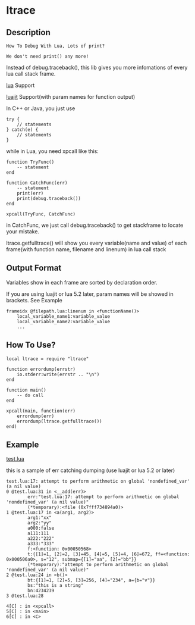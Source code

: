 # ltrace

## Description 

```How To Debug With Lua, Lots of print?```

```We don't need print() any more!```

Instead of debug.traceback(), this lib gives you more 
infomations of every lua call stack frame.

[lua](http://www.lua.org/) Support

[luajit](http://luajit.org/) Support(with param names for function output)

In C++ or Java, you just use 

```
try {
	// statements
} catch(e) {
	// statements
}

```

while in Lua, you need xpcall like this:

```
function TryFunc()
	-- statement
end

function CatchFunc(err)
	-- statement
	print(err)
	print(debug.traceback())
end

xpcall(TryFunc, CatchFunc)
```

in CatchFunc, we just call debug.traceback() to get stackframe
to locate your mistake.

ltrace.getfulltrace() will show you every variable(name and value)
of each frame(with function name, filename and linenum) in lua call stack


## Output Format

Variables show in each frame are sorted by declaration order.

If you are using luajit or lua 5.2 later, param names will be showed in brackets. See Example

```
frameidx @filepath.lua:linenum in <functionName()>
	local_variable_name1:variable_value
	local_variable_name2:variable_value
	...
```

## How To Use?

```
local ltrace = require "ltrace"

function errordump(errstr)
	io.stderr:write(errstr .. "\n")
end

function main()
	-- do call
end

xpcall(main, function(err)
	errordump(err)
	errordump(ltrace.getfulltrace())
end)

```

## Example

[test.lua](https://github.com/rocaltair/ltrace/blob/master/test.lua)

this is a sample of err catching dumping (use luajit or lua 5.2 or later)

```
test.lua:17: attempt to perform arithmetic on global 'nondefined_var' (a nil value)
0 @test.lua:31 in <__add(err)>
        err:"test.lua:17: attempt to perform arithmetic on global 'nondefined_var' (a nil value)"
        (*temporary):<file (0x7fff734894a0)>
1 @test.lua:17 in <a(arg1, arg2)>
        arg1:"xx"
        arg2:"yy"
        a000:false
        a111:111
        a222:"222"
        a333:"333"
        f:<function: 0x00050568>
        t:{[1]=1, [2]=2, [3]=45, [4]=5, [5]=4, [6]=672, ff=<function: 0x000506a0>, s="12", submap={[1]="aa", [2]="bb"}}
        (*temporary):"attempt to perform arithmetic on global 'nondefined_var' (a nil value)"
2 @test.lua:24 in <b()>
        bt:{[1]=1, [2]=5, [3]=256, [4]="234", a={b="v"}}
        bs:"this is a string"
        bn:4234239
3 @test.lua:28 

4[C] : in <xpcall>
5[C] : in <main>
6[C] : in <C>
```

